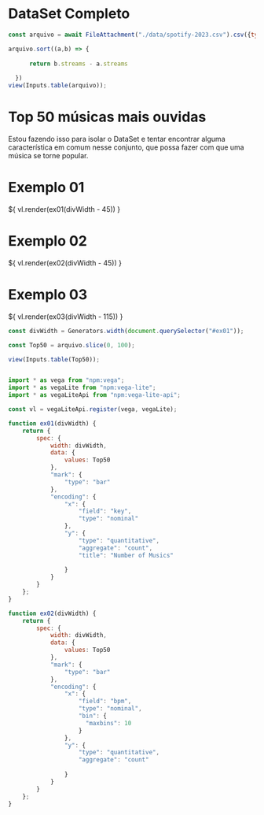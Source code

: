 # DataSet Completo

```js
const arquivo = await FileAttachment("./data/spotify-2023.csv").csv({typed: true});

arquivo.sort((a,b) => {
   
      return b.streams - a.streams
    
  })
view(Inputs.table(arquivo));
```



# Top 50 músicas mais ouvidas
Estou fazendo isso para isolar o DataSet e tentar encontrar alguma característica em comum nesse conjunto, que possa fazer com que uma música se torne popular.


<div class="grid grid-cols-2">
    <div id="ex01" class="card">
        <h1>Exemplo 01</h1>
        <div style="width: 100%; margin-top: 15px;">
            ${ vl.render(ex01(divWidth - 45)) }
        </div>
    </div>
    <div id="ex02" class="card">
        <h1>Exemplo 02</h1>
        <div style="width: 100%; margin-top: 15px;">
            ${ vl.render(ex02(divWidth - 45)) }
        </div>
    </div>
    <div id="ex03" class="card">
        <h1>Exemplo 03</h1>
        <div style="width: 100%; margin-top: 15px;">
            ${ vl.render(ex03(divWidth - 115)) }
        </div>
    </div>
</div>



```js
const divWidth = Generators.width(document.querySelector("#ex01"));

```


```js
const Top50 = arquivo.slice(0, 100);

view(Inputs.table(Top50));


import * as vega from "npm:vega";
import * as vegaLite from "npm:vega-lite";
import * as vegaLiteApi from "npm:vega-lite-api";

const vl = vegaLiteApi.register(vega, vegaLite);

function ex01(divWidth) {
    return {
        spec: {
            width: divWidth,
            data: {
                values: Top50
            },
            "mark": {
                "type": "bar"
            },
            "encoding": {
                "x": {
                    "field": "key",
                    "type": "nominal"
                },
                "y": {
                    "type": "quantitative",
                    "aggregate": "count",
                    "title": "Number of Musics"
                    
                }
            }
        }
    };
}

function ex02(divWidth) {
    return {
        spec: {
            width: divWidth,
            data: {
                values: Top50
            },
            "mark": {
                "type": "bar"
            },
            "encoding": {
                "x": {
                    "field": "bpm",
                    "type": "nominal",
                    "bin": {
                      "maxbins": 10
                    }
                },
                "y": {
                    "type": "quantitative",
                    "aggregate": "count"
                    
                }
            }
        }
    };
}
```